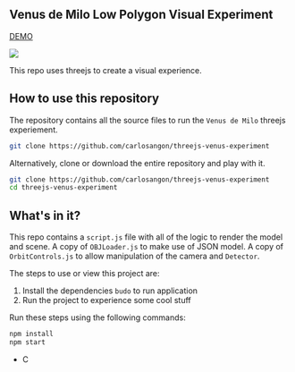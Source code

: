 ## Venus de Milo Low Polygon Visual Experiment 

<a href="http://carlos.angon.me/experiments/5/" target="_blank">DEMO</a>

<img src="http://carlos.angon.me/github/venus_de_milo_low_poly.png">

This repo uses threejs to create a visual experience. 

## How to use this repository

The repository contains all the source files to run the `Venus de Milo` threejs experiement.


```bash
git clone https://github.com/carlosangon/threejs-venus-experiment
```

Alternatively, clone or download the entire repository and play with it.

```bash
git clone https://github.com/carlosangon/threejs-venus-experiment
cd threejs-venus-experiment
```

## What's in it?

This repo contains a `script.js` file with all of the logic to render the model and scene. A copy of `OBJLoader.js` to make use of JSON model. A copy of `OrbitControls.js` to allow manipulation of the camera and `Detector`.

The steps to use or view this project are:

1. Install the dependencies `budo` to run application
2. Run the project to experience some cool stuff

Run these steps using the following commands:

```bash
npm install
npm start
```
- C
